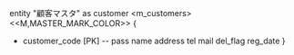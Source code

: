 entity "顧客マスタ" as customer <m_customers>
<<M,MASTER_MARK_COLOR>> {
  + customer_code [PK]
  --
  pass
  name
  address
  tel
  mail
  del_flag
  reg_date
}
